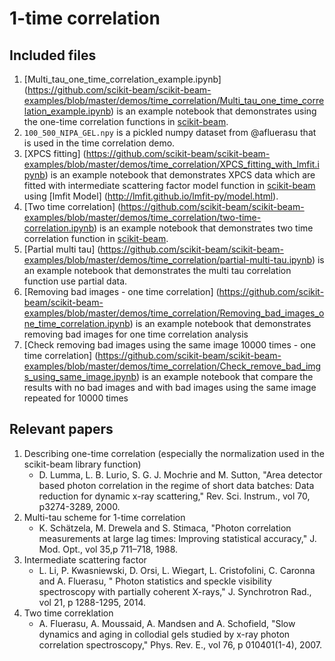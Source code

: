 
1-time correlation
==================

Included files
--------------
1. [Multi_tau_one_time_correlation_example.ipynb] (https://github.com/scikit-beam/scikit-beam-examples/blob/master/demos/time_correlation/Multi_tau_one_time_correlation_example.ipynb)
    is an example notebook that demonstrates using the one-time correlation functions in [scikit-beam](https://github.com/scikit-beam/scikit-beam).
1. ``100_500_NIPA_GEL.npy`` is a pickled numpy dataset from @afluerasu that
   is used in the time correlation demo.
1. [XPCS fitting] (https://github.com/scikit-beam/scikit-beam-examples/blob/master/demos/time_correlation/XPCS_fitting_with_lmfit.ipynb)
   is an example notebook that demonstrates XPCS data which are fitted with intermediate scattering factor model function in [scikit-beam](https://github.com/scikit-beam/scikit-beam)
   using [lmfit Model] (http://lmfit.github.io/lmfit-py/model.html).
1. [Two time correlation] (https://github.com/scikit-beam/scikit-beam-examples/blob/master/demos/time_correlation/two-time-correlation.ipynb)
   is an example notebook that demonstrates two time correlation function in [scikit-beam](https://github.com/scikit-beam/scikit-beam).
1. [Partial multi tau] (https://github.com/scikit-beam/scikit-beam-examples/blob/master/demos/time_correlation/partial-multi-tau.ipynb)
    is an example notebook that demonstrates the multi tau correlation function use partial data.
1. [Removing bad images - one time correlation] (https://github.com/scikit-beam/scikit-beam-examples/blob/master/demos/time_correlation/Removing_bad_images_one_time_correlation.ipynb)
    is an example notebook that demonstrates removing bad images for one time correlation analysis
1. [Check removing bad images using the same image 10000 times - one time correlation] (https://github.com/scikit-beam/scikit-beam-examples/blob/master/demos/time_correlation/Check_remove_bad_imgs_using_same_image.ipynb)
    is an example notebook that compare the results with no bad images and with bad images using the same image repeated for 10000 times

Relevant papers
---------------
1. Describing one-time correlation (especially the normalization used in the
   scikit-beam library function)
   - D. Lumma, L. B. Lurio, S. G. J. Mochrie and M. Sutton, "Area detector
     based photon correlation in the regime of short data batches: Data 
     reduction for dynamic x-ray scattering," Rev. Sci. Instrum., vol 70,  
     p3274-3289, 2000.
1. Multi-tau scheme for 1-time correlation
   - K. Schätzela, M. Drewela and  S. Stimaca, "Photon correlation 
     measurements at large lag times: Improving statistical accuracy," J. Mod.
     Opt., vol 35,p 711–718, 1988.
1. Intermediate scattering factor
   - L. Li, P. Kwasniewski, D. Orsi, L. Wiegart, L. Cristofolini,
     C. Caronna and A. Fluerasu, " Photon statistics and speckle
     visibility spectroscopy with partially coherent X-rays,"
     J. Synchrotron Rad., vol 21, p 1288-1295, 2014.
1. Two time correklation
   - A. Fluerasu, A. Moussaid, A. Mandsen and A. Schofield,
     "Slow dynamics and aging in collodial gels studied by x-ray photon
      correlation spectroscopy," Phys. Rev. E., vol 76, p 010401(1-4), 2007.